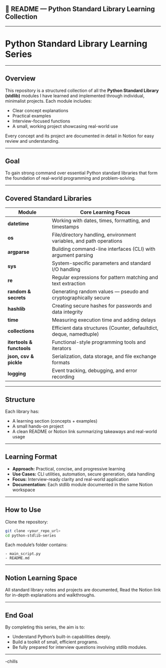 ## 📘 **README — Python Standard Library Learning Collection**

---

# **Python Standard Library Learning Series**

---

## **Overview**

This repository is a structured collection of all the **Python Standard Library (stdlib)** modules I have learned and implemented through individual, minimalist projects.
Each module includes:

* Clear concept explanations
* Practical examples
* Interview-focused functions
* A small, working project showcasing real-world use

Every concept and its project are documented in detail in Notion for easy review and understanding.

---

## **Goal**

To gain strong command over essential Python standard libraries that form the foundation of real-world programming and problem-solving.

---

## **Covered Standard Libraries**

| Module                    | Core Learning Focus                                                 |
| ------------------------- | ------------------------------------------------------------------- |
| **datetime**              | Working with dates, times, formatting, and timestamps               |
| **os**                    | File/directory handling, environment variables, and path operations |
| **argparse**              | Building command-line interfaces (CLI) with argument parsing        |
| **sys**                   | System-specific parameters and standard I/O handling                |
| **re**                    | Regular expressions for pattern matching and text extraction        |
| **random & secrets**      | Generating random values — pseudo and cryptographically secure      |
| **hashlib**               | Creating secure hashes for passwords and data integrity             |
| **time**                  | Measuring execution time and adding delays                          |
| **collections**           | Efficient data structures (Counter, defaultdict, deque, namedtuple) |
| **itertools & functools** | Functional-style programming tools and iterators                    |
| **json, csv & pickle**    | Serialization, data storage, and file exchange formats              |
| **logging**               | Event tracking, debugging, and error recording                      |

---

## **Structure**

Each library has:

* A learning section (concepts + examples)
* A small hands-on project
* A clean README or Notion link summarizing takeaways and real-world usage

---

## **Learning Format**

* **Approach:** Practical, concise, and progressive learning
* **Use Cases:** CLI utilities, automation, secure generation, data handling
* **Focus:** Interview-ready clarity and real-world application
* **Documentation:** Each stdlib module documented in the same Notion workspace

---

## **How to Use**

Clone the repository:

```bash
git clone <your_repo_url>
cd python-stdlib-series
```

Each module’s folder contains:

```
- main_script.py
- README.md
```

---

## **Notion Learning Space**

All standard library notes and projects are documented, Read the Notion link for in-depth explanations and walkthroughs.

---

## **End Goal**

By completing this series, the aim is to:

* Understand Python’s built-in capabilities deeply.
* Build a toolkit of small, efficient programs.
* Be fully prepared for interview questions involving stdlib modules.

---
-chills